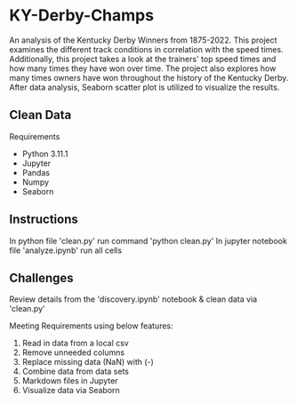 # KY-Derby-Champs
An analysis of the Kentucky Derby Winners from 1875-2022. This project examines the different track conditions in correlation with the speed times. Additionally, this project takes a look at the trainers' top speed times and how many times they have won over time. The project also explores how many times owners have won throughout the history of the Kentucky Derby. After data analysis, Seaborn scatter plot is utilized to visualize the results.

## Clean Data

Requirements

- Python 3.11.1
- Jupyter
- Pandas
- Numpy
- Seaborn

## Instructions
In python file 'clean.py' run command 'python clean.py'
In jupyter notebook file 'analyze.ipynb' run all cells 

## Challenges

Review details from the 'discovery.ipynb' notebook & clean data via 'clean.py'

Meeting Requirements using below features:
1. Read in data from a local csv
2. Remove unneeded columns 
3. Replace missing data (NaN) with (-)
4. Combine data from data sets 
5. Markdown files in Jupyter
6. Visualize data via Seaborn 

